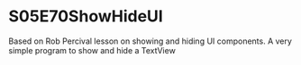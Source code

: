 # S05E70ShowHideUI

Based on Rob Percival lesson on showing and hiding UI components.
A very simple program to show and hide a TextView
